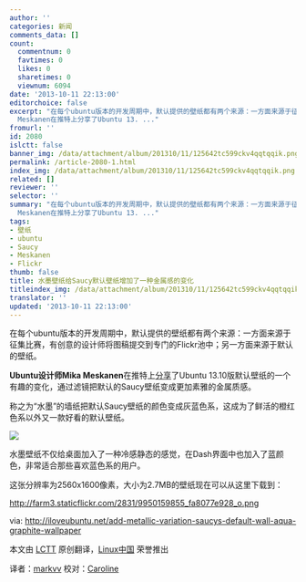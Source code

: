 ```yaml
---
author: ''
categories: 新闻
comments_data: []
count:
  commentnum: 0
  favtimes: 0
  likes: 0
  sharetimes: 0
  viewnum: 6094
date: '2013-10-11 22:13:00'
editorchoice: false
excerpt: "在每个ubuntu版本的开发周期中，默认提供的壁纸都有两个来源：一方面来源于征集比赛，有创意的设计师将图稿提交到专门的Flickr池中；另一方面来源于默认的壁纸。\r\nUbuntu设计师Mika
  Meskanen在推特上分享了Ubuntu 13. ..."
fromurl: ''
id: 2080
islctt: false
banner_img: /data/attachment/album/201310/11/125642tc599ckv4qqtqqik.png
permalink: /article-2080-1.html
index_img: /data/attachment/album/201310/11/125642tc599ckv4qqtqqik.png
related: []
reviewer: ''
selector: ''
summary: "在每个ubuntu版本的开发周期中，默认提供的壁纸都有两个来源：一方面来源于征集比赛，有创意的设计师将图稿提交到专门的Flickr池中；另一方面来源于默认的壁纸。\r\nUbuntu设计师Mika
  Meskanen在推特上分享了Ubuntu 13. ..."
tags:
- 壁纸
- ubuntu
- Saucy
- Meskanen
- Flickr
thumb: false
title: 水墨壁纸给Saucy默认壁纸增加了一种金属感的变化
titleindex_img: /data/attachment/album/201310/11/125642tc599ckv4qqtqqik.png
translator: ''
updated: '2013-10-11 22:13:00'
---
```


在每个ubuntu版本的开发周期中，默认提供的壁纸都有两个来源：一方面来源于征集比赛，有创意的设计师将图稿提交到专门的Flickr池中；另一方面来源于默认的壁纸。


**Ubuntu设计师Mika Meskanen**在推特上[分享](https://twitter.com/Mesq/status/383221778257936384)了Ubuntu 13.10版默认壁纸的一个有趣的变化，通过滤镜把默认的Saucy壁纸变成更加素雅的金属质感。


称之为“水墨”的墙纸把默认Saucy壁纸的颜色变成灰蓝色系，这成为了鲜活的橙红色系以外又一款好看的默认壁纸。


 ![](/data/attachment/album/201310/11/125642tc599ckv4qqtqqik.png)


水墨壁纸不仅给桌面加入了一种冷感静态的感觉，在Dash界面中也加入了蓝颜色，非常适合那些喜欢蓝色系的用户。


这张分辨率为2560x1600像素，大小为2.7MB的壁纸现在可以从这里下载到：


<http://farm3.staticflickr.com/2831/9950159855_fa8077e928_o.png>


 


via: <http://iloveubuntu.net/add-metallic-variation-saucys-default-wall-aqua-graphite-wallpaper>


本文由 [LCTT](https://github.com/LCTT/TranslateProject) 原创翻译，[Linux中国](http://linux.cn/portal.php) 荣誉推出


译者：[markvv](http://linux.cn/space/markvv) 校对：[Caroline](http://linux.cn/space/14763)